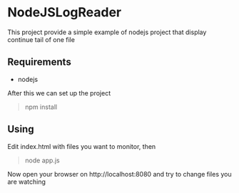 NodeJSLogReader
===============

This project provide a simple example of nodejs project that display continue tail of one file

Requirements
------------

 * nodejs

After this we can set up the project
 
  > npm install

Using
---------------
Edit index.html with files you want to monitor, then 

  > node app.js 

Now open your browser on http://localhost:8080 and try to change files you are watching